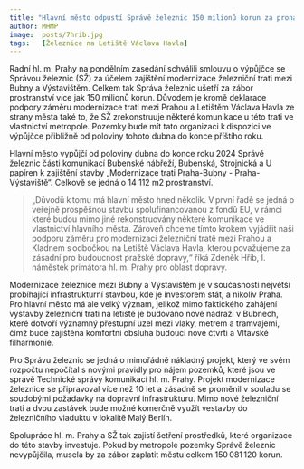 ```yaml
---
title: "Hlavní město odpustí Správě železnic 150 milionů korun za pronájem pozemků pro stavbu železniční trati mezi Bubny a Výstavištěm"
author: MHMP
image:  posts/7hrib.jpg
tags:   [Železnice na Letiště Václava Havla]
---
```


Radní hl. m. Prahy na pondělním zasedání schválili smlouvu o výpůjčce se Správou železnic (SŽ) za účelem zajištění modernizace železniční trati mezi Bubny a Výstavištěm. Celkem tak Správa železnic ušetří za zábor prostranství více jak 150 milionů korun. Důvodem je kromě deklarace podpory záměru modernizace trati mezi Prahou a Letištěm Václava Havla ze strany města také to, že SŽ zrekonstruuje některé komunikace u této trati ve vlastnictví metropole. Pozemky bude mít tato organizaci k dispozici ve výpůjčce přibližně od poloviny tohoto dubna do konce příštího roku. 

Hlavní město vypůjčí od poloviny dubna do konce roku 2024 Správě železnic části komunikací Bubenské nábřeží, Bubenská, Strojnická a U papíren k zajištění stavby „Modernizace trati Praha-Bubny - Praha-Výstaviště“. Celkově se jedná o 14 112 m2 prostranství.

> „Důvodů k tomu má hlavní město hned několik. V první řadě se jedná o veřejně prospěšnou stavbu spolufinancovanou z fondů EU, v rámci které budou mimo jiné rekonstruovány některé komunikace ve vlastnictví hlavního města. Zároveň chceme tímto krokem vyjádřit naši podporu záměru pro modernizaci železniční tratě mezi Prahou a Kladnem s odbočkou na Letiště Václava Havla, kterou považujeme za zásadní pro budoucnost pražské dopravy,“ říká Zdeněk Hřib, I. náměstek primátora hl. m. Prahy pro oblast dopravy.

Modernizace železnice mezi Bubny a Výstavištěm je v současnosti největší probíhající infrastrukturní stavbou, kde je investorem stát, a nikoliv Praha. Pro hlavní město má ale velký význam, jelikož mimo faktického zahájení výstavby železniční trati na letiště je budováno nové nádraží v Bubnech, které dotvoří významný přestupní uzel mezi vlaky, metrem a tramvajemi, čímž bude zajištěna komfortní obsluha budoucí nové čtvrti a Vltavské filharmonie. 

Pro Správu železnic se jedná o mimořádně nákladný projekt, který ve svém rozpočtu nepočítal s novými pravidly pro nájem pozemků, které jsou ve správě Technické správy komunikací hl. m. Prahy. Projekt modernizace železnice se připravoval více než 10 let a zásadně se proměnil v souladu se soudobými požadavky na dopravní infrastrukturu. Mimo nové železniční trati a dvou zastávek bude možné komerčně využít vestavby do železničního viaduktu v lokalitě Malý Berlín. 

Spolupráce hl. m. Prahy a SŽ tak zajistí šetření prostředků, které organizace do této stavby investuje. Pokud by metropole pozemky Správě železnic nevypůjčila, musela by za zábor zaplatit městu celkem 150 081 120 korun. 
